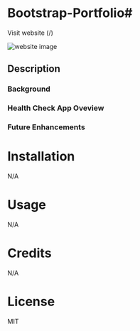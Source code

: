 # Bootstrap-Portfolio#



Visit website (/)

![website image]()

## Description

### Background



### Health Check App Oveview



### Future Enhancements



# Installation

N/A

# Usage

N/A

# Credits

N/A

# License

MIT